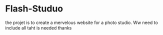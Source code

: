 # Flash-Studuo
the projet is to create a mervelous website for a photo studio. Ww need to include all taht is needed thanks

